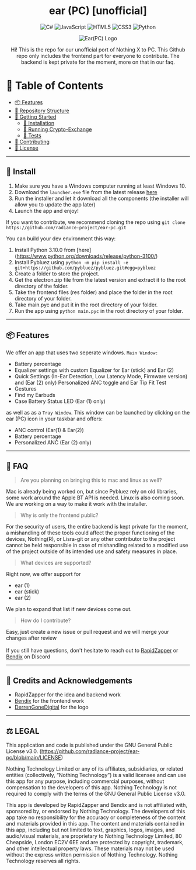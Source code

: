<div align="center">

# ear (PC) [unofficial]

![C#](https://img.shields.io/badge/c%23-%23239120.svg?style=for-the-badge&logo=c-sharp&logoColor=white) ![JavaScript](https://img.shields.io/badge/javascript-%23323330.svg?style=for-the-badge&logo=javascript&logoColor=%23F7DF1E) ![HTML5](https://img.shields.io/badge/html-%23E34F26.svg?style=for-the-badge&logo=html5&logoColor=white)
![CSS3](https://img.shields.io/badge/css-%231572B6.svg?style=for-the-badge&logo=css3&logoColor=white) ![Python](https://img.shields.io/badge/python-3670A0?style=for-the-badge&logo=python&logoColor=ffdd54)

![Ear(PC) Logo](icons/png/256x256.png)

Hi! This is the repo for our unofficial port of Nothing X to PC.
This Github repo only includes the frontend part for everyone to contribute. The backend is kept private for the moment, more on that in our faq.

</div>

# 📖 Table of Contents
- [📦 Features](#-features)
- [📂 Repository Structure](#-repository-structure)
- [🚀 Getting Started](#-getting-started)
    - [🔧 Installation](#-installation)
    - [🤖 Running Crypto-Exchange](#-running-Crypto-Exchange)
    - [🧪 Tests](#-tests)
- [🤝 Contributing](#-contributing)
- [📄 License](#-license)


<hr>

## 🚀 Install
1. Make sure you have a Windows computer running at least Windows 10.
2. Download the ``launcher.exe`` file from the latest release [here](https://github.com/radiance-project/ear-pc/releases)
3. Run the installer and let it download all the components (the installer will allow you to update the app later)
4. Launch the app and enjoy!

If you want to contribute, we recommend cloning the repo using
```git clone https://github.com/radiance-project/ear-pc.git```

You can build your dev environment this way:
1. Install Python 3.10.0 from [here] (https://www.python.org/downloads/release/python-3100/)
2. Install Pybluez using ``python -m pip install -e git+https://github.com/pybluez/pybluez.git#egg=pybluez ``
3. Create a folder to store the project.
3. Get the electron.zip file from the latest version and extract it to the root directory of the folder.
4. Take the frontend files (res folder) and place the folder in the root directory of your folder.
5. Take main.pyc and put it in the root directory of your folder.
6. Run the app using ``python main.pyc`` in the root directory of your folder.

<hr>

## 📦 Features
We offer an app that uses two seperate windows. 
`Main Window:`
 - Battery percentage
 - Equalizer settings with custom Equalizer for Ear (stick) and Ear (2)
 - Quick Settings (In-Ear Detection, Low Latency Mode, Firmware version) and (Ear (2) only) Personalized ANC toggle and Ear Tip Fit Test
 - Gestures
 - Find my Earbuds 
 - Case Battery Status LED (Ear (1) only)
 
 as well as as a `Tray Window`. This window can be launched by clicking on the ear (PC) icon in your taskbar and offers:
  - ANC control (Ear(1) & Ear(2))
  - Battery percentage
  - Personalized ANC (Ear (2) only) 

<hr>

## 🤔 FAQ

> Are you planning on bringing this to mac and linux as well?

Mac is already being worked on, but since Pybluez rely on old libraries, some work around the Apple BT API is needed. 
Linux is also coming soon.
We are working on a way to make it work with the installer.

> Why is only the frontend public?

For the security of users, the entire backend is kept private for the moment, a mishandling of these tools could affect the proper functioning of the devices, Nothing(R), or Lisra-git or any other contributor to the project cannot be held responsible in case of mishandling related to a modified use of the project outside of its intended use and safety measures in place. 

> What devices are supported?

Right now, we offer support for
 - ear (1)
 - ear (stick)
 - ear (2)
 
We plan to expand that list if new devices come out.


> How do I contribute?

Easy, just create a new issue or pull request and we will merge your changes after review
<br>
<br>
If you still have questions, don't hesitate to reach out to [RapidZapper](https://discord.com/users/577059129097584640) or [Bendix](https://discord.com/users/462340067864870923) on Discord

<hr>

## 🤝 Credits and Acknowledgements
- RapidZapper for the idea and backend work
- [Bendix](https://www.mrbrickstar.de/) for the frontend work 
- [DerrenGoneDigital](https://twitter.com/DerrenDigital) for the logo

<hr>

## ⚖️ LEGAL

This application and code is published under the GNU General Public License v3.0. (https://github.com/radiance-project/ear-pc/blob/main/LICENSE)

Nothing Technology Limited or any of its affiliates, subsidiaries, or related entities (collectively, “Nothing Technology”) is a valid licensee and can use this app for any purpose, including commercial purposes, without compensation to the developers of this app. Nothing Technology is not required to comply with the terms of the GNU General Public License v3.0.

This app is developed by RapidZapper and Bendix and is not affiliated with, sponsored by, or endorsed by Nothing Technology. The developers of this app take no responsibility for the accuracy or completeness of the content and materials provided in this app. The content and materials contained in this app, including but not limited to text, graphics, logos, images, and audio/visual materials, are proprietary to Nothing Technology Limited, 80 Cheapside, London EC2V 6EE and are protected by copyright, trademark, and other intellectual property laws. These materials may not be used without the express written permission of Nothing Technology. Nothing Technology reserves all rights.
